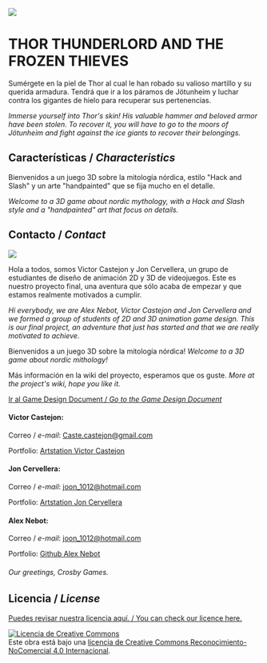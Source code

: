 ![](https://github.com/JonCervellera/Crosby/blob/master/WikiResources/Titulo_final.png)

# **THOR THUNDERLORD AND THE FROZEN THIEVES** 

Sumérgete en la piel de Thor al cual le han robado su valioso martillo y su querida armadura. Tendrá que ir a los páramos de Jötunheim y luchar contra los gigantes de hielo para recuperar sus pertenencias. 

_Immerse yourself into Thor's skin! His valuable hammer and beloved armor have been stolen. To recover it, you will have to go to the moors of Jötunheim and fight against the ice giants to recover their belongings._

## Características / _Characteristics_

Bienvenidos a un juego 3D sobre la mitología nórdica, estilo "Hack and Slash" y un arte "handpainted" que se fija mucho en el detalle. 

_Welcome to a 3D game about nordic mythology, with a Hack and Slash style and a "handpainted" art that focus on details._ 


## Contacto / _Contact_

![](https://github.com/JonCervellera/Crosby/blob/master/WikiResources/mockup_logo_scrosby.png)

Hola a todos, somos Victor Castejon y Jon Cervellera, un grupo de estudiantes de diseño de animación 2D y 3D de videojuegos. Este es nuestro proyecto final, una aventura que sólo acaba de empezar y que estamos realmente motivados a cumplir. 

_Hi everybody, we are Alex Nebot, Victor Castejon and Jon Cervellera and we formed a group of students of 2D and 3D animation game design. This is our final project, an adventure that just has started and that we are really motivated to achieve._

Bienvenidos a un juego 3D sobre la mitología nórdica! _Welcome to a 3D game about nordic mithology!_

Más información en la wiki del proyecto, esperamos que os guste. _More at the project's wiki, hope you like it._ 

[Ir al Game Design Document / _Go to the Game Design Document_](https://github.com/JonCervellera/Crosby/wiki)


#### Victor Castejon:

Correo / _e-mail_: Caste.castejon@gmail.com

Portfolio: [Artstation Victor Castejon](https://www.artstation.com/caste)

#### Jon Cervellera:

Correo / _e-mail_: joon_1012@hotmail.com

Portfolio: [Artstation Jon Cervellera](https://www.artstation.com/joncervellera)

#### Alex Nebot:

Correo / _e-mail_: joon_1012@hotmail.com

Portfolio: [Github Alex Nebot](https://github.com/agune15)

###### Our greetings, Crosby Games. 


## Licencia / _License_

[Puedes revisar nuestra licencia aquí. / You can check our licence here.](https://github.com/JonCervellera/Crosby/blob/master/LICENSE)

<a rel="license" href="http://creativecommons.org/licenses/by-nc/4.0/"><img alt="Licencia de Creative Commons" style="border-width:0" src="https://i.creativecommons.org/l/by-nc/4.0/88x31.png" /></a><br />Este obra está bajo una <a rel="license" href="http://creativecommons.org/licenses/by-nc/4.0/">licencia de Creative Commons Reconocimiento-NoComercial 4.0 Internacional</a>.
















